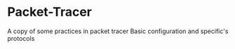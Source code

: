 # Packet-Tracer
A copy of some practices in packet tracer
Basic configuration and specific's protocols
